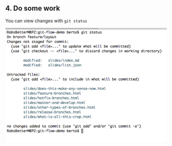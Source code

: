 ## 4. Do some work

You can view changes with `git status`

![git status](/resources/images/git-status.png "git status")

